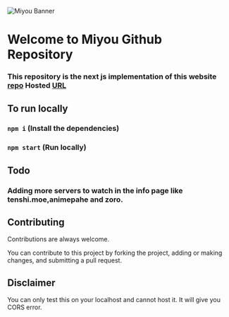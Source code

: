 ![Miyou Banner](https://user-images.githubusercontent.com/61660793/202897934-8656a581-a55a-47d7-9658-ee9e4f2295dc.png)

# Welcome to Miyou Github Repository

### This repository is the  next js implementation of this website [repo](https://github.com/debsishu/Miyou) Hosted [URL](https://miyou.me/)

## To run locally
### `npm i` (Install the dependencies)

### `npm start` (Run locally)





## Todo

### Adding more servers to watch in the info page like tenshi.moe,animepahe and zoro.

## Contributing

Contributions are always welcome.

You can contribute to this project by forking the project, adding or making changes, and submitting a pull request.

## Disclaimer

 You can only test this on your localhost and cannot host it. It will give you CORS error.
